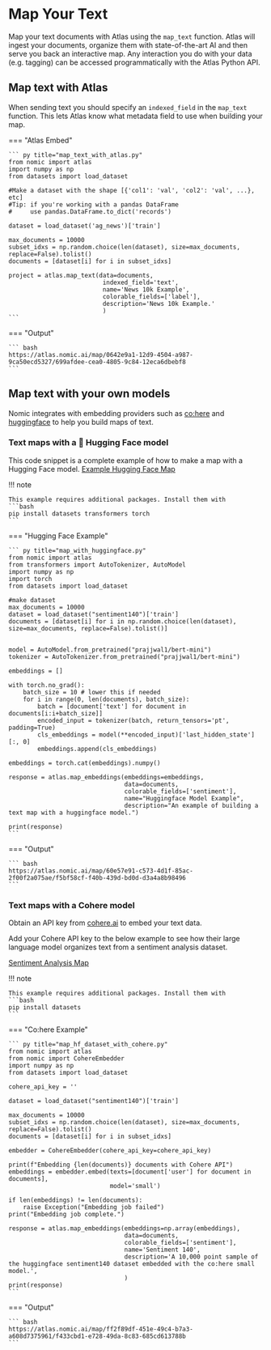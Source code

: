 # Map Your Text

Map your text documents with Atlas using the `map_text` function.
Atlas will ingest your documents, organize them with state-of-the-art AI and then serve you back an interactive map.
Any interaction you do with your data (e.g. tagging) can be accessed programmatically with the Atlas Python API.

## Map text with Atlas

When sending text you should specify an `indexed_field` in the `map_text` function. This lets Atlas know what metadata field to use when building your map.

=== "Atlas Embed"

    ``` py title="map_text_with_atlas.py"
    from nomic import atlas
    import numpy as np
    from datasets import load_dataset

    #Make a dataset with the shape [{'col1': 'val', 'col2': 'val', ...}, etc]
    #Tip: if you're working with a pandas DataFrame
    #     use pandas.DataFrame.to_dict('records')

    dataset = load_dataset('ag_news')['train']

    max_documents = 10000
    subset_idxs = np.random.choice(len(dataset), size=max_documents, replace=False).tolist()
    documents = [dataset[i] for i in subset_idxs]

    project = atlas.map_text(data=documents,
                              indexed_field='text',
                              name='News 10k Example',
                              colorable_fields=['label'],
                              description='News 10k Example.'
                              )
    ```

=== "Output"

    ``` bash
    https://atlas.nomic.ai/map/0642e9a1-12d9-4504-a987-9ca50ecd5327/699afdee-cea0-4805-9c84-12eca6dbebf8
    ```

## Map text with your own models

Nomic integrates with embedding providers such as [co:here](https://cohere.ai/) and [huggingface](https://huggingface.co/models) to help you build maps of text.

### Text maps with a 🤗 Hugging Face model

This code snippet is a complete example of how to make a map with a Hugging Face model.
[Example Hugging Face Map](https://atlas.nomic.ai/map/60e57e91-c573-4d1f-85ac-2f00f2a075ae/f5bf58cf-f40b-439d-bd0d-d3a4a8b98496)

!!! note

    This example requires additional packages. Install them with
    ```bash
    pip install datasets transformers torch
    ```

=== "Hugging Face Example"

    ``` py title="map_with_huggingface.py"
    from nomic import atlas
    from transformers import AutoTokenizer, AutoModel
    import numpy as np
    import torch
    from datasets import load_dataset

    #make dataset
    max_documents = 10000
    dataset = load_dataset("sentiment140")['train']
    documents = [dataset[i] for i in np.random.choice(len(dataset), size=max_documents, replace=False).tolist()]


    model = AutoModel.from_pretrained("prajjwal1/bert-mini")
    tokenizer = AutoTokenizer.from_pretrained("prajjwal1/bert-mini")

    embeddings = []

    with torch.no_grad():
        batch_size = 10 # lower this if needed
        for i in range(0, len(documents), batch_size):
            batch = [document['text'] for document in documents[i:i+batch_size]]
            encoded_input = tokenizer(batch, return_tensors='pt', padding=True)
            cls_embeddings = model(**encoded_input)['last_hidden_state'][:, 0]
            embeddings.append(cls_embeddings)

    embeddings = torch.cat(embeddings).numpy()

    response = atlas.map_embeddings(embeddings=embeddings,
                                    data=documents,
                                    colorable_fields=['sentiment'],
                                    name="Huggingface Model Example",
                                    description="An example of building a text map with a huggingface model.")

    print(response)
    ```

=== "Output"

    ``` bash
    https://atlas.nomic.ai/map/60e57e91-c573-4d1f-85ac-2f00f2a075ae/f5bf58cf-f40b-439d-bd0d-d3a4a8b98496
    ```

### Text maps with a Cohere model

Obtain an API key from [cohere.ai](https://os.cohere.ai) to embed your text data.

Add your Cohere API key to the below example to see how their large language model organizes text from a sentiment analysis dataset.

[Sentiment Analysis Map](https://atlas.nomic.ai/map/63b3d891-f807-44c5-abdf-2a95dad05b41/db0fa89e-6589-4a82-884b-f58bfb60d641)

!!! note

    This example requires additional packages. Install them with
    ```bash
    pip install datasets
    ```

=== "Co:here Example"

    ``` py title="map_hf_dataset_with_cohere.py"
    from nomic import atlas
    from nomic import CohereEmbedder
    import numpy as np
    from datasets import load_dataset

    cohere_api_key = ''

    dataset = load_dataset("sentiment140")['train']

    max_documents = 10000
    subset_idxs = np.random.choice(len(dataset), size=max_documents, replace=False).tolist()
    documents = [dataset[i] for i in subset_idxs]

    embedder = CohereEmbedder(cohere_api_key=cohere_api_key)

    print(f"Embedding {len(documents)} documents with Cohere API")
    embeddings = embedder.embed(texts=[document['user'] for document in documents],
                                model='small')

    if len(embeddings) != len(documents):
        raise Exception("Embedding job failed")
    print("Embedding job complete.")

    response = atlas.map_embeddings(embeddings=np.array(embeddings),
                                    data=documents,
                                    colorable_fields=['sentiment'],
                                    name='Sentiment 140',
                                    description='A 10,000 point sample of the huggingface sentiment140 dataset embedded with the co:here small model.',
                                    )
    print(response)
    ```

=== "Output"

    ``` bash
    https://atlas.nomic.ai/map/ff2f89df-451e-49c4-b7a3-a608d7375961/f433cbd1-e728-49da-8c83-685cd613788b
    ```
